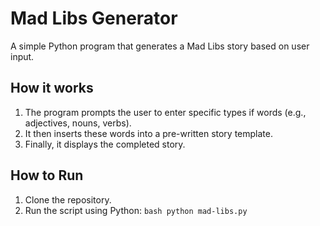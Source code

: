 # Mad Libs Generator

A simple Python program that generates a Mad Libs story based on user input.

## How it works

1. The program prompts the user to enter specific types if words (e.g., adjectives, nouns, verbs).
2. It then inserts these words into a pre-written story template.
3. Finally, it displays the completed story.

## How to Run

1. Clone the repository.
2. Run the script using Python:
   `bash
python mad-libs.py`
